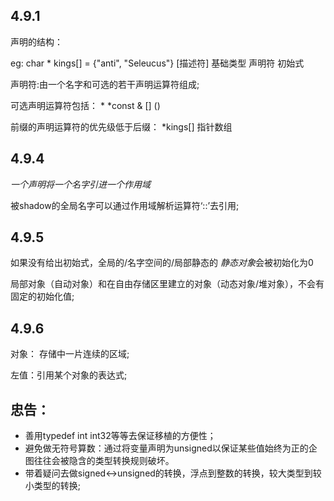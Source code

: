## 4.9.1
声明的结构：

eg:
        char        * kings[] = {"anti", "Seleucus"}
[描述符]   基础类型    声明符       初始式

声明符:由一个名字和可选的若干声明运算符组成;

可选声明运算符包括：
\*  *const   &  []  ()

前缀的声明运算符的优先级低于后缀： *kings[] 指针数组

## 4.9.4
*一个声明将一个名字引进一个作用域*

被shadow的全局名字可以通过作用域解析运算符‘::’去引用;

## 4.9.5
如果没有给出初始式，全局的/名字空间的/局部静态的 *静态对象*会被初始化为0

局部对象（自动对象）和在自由存储区里建立的对象（动态对象/堆对象），不会有固定的初始化值;

## 4.9.6
对象： 存储中一片连续的区域;

左值：引用某个对象的表达式;

## 忠告：
* 善用typedef int int32等等去保证移植的方便性；
* 避免做无符号算数：通过将变量声明为unsigned以保证某些值始终为正的企图往往会被隐含的类型转换规则破坏。
* 带着疑问去做signed<->unsigned的转换，浮点到整数的转换，较大类型到较小类型的转换;

